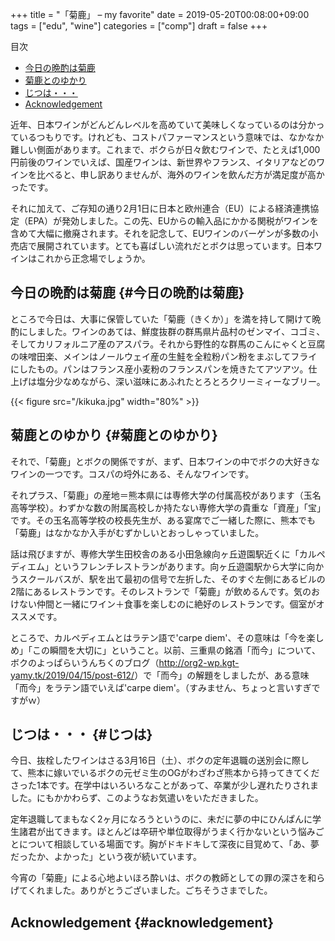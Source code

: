 +++
title = "「菊鹿」 – my favorite"
date = 2019-05-20T00:08:00+09:00
tags = ["edu", "wine"]
categories = ["comp"]
draft = false
+++

<div class="ox-hugo-toc toc">
<div></div>

<div class="heading">&#30446;&#27425;</div>

- [今日の晩酌は菊鹿](#今日の晩酌は菊鹿)
- [菊鹿とのゆかり](#菊鹿とのゆかり)
- [じつは・・・](#じつは)
- [Acknowledgement](#acknowledgement)

</div>
<!--endtoc-->

近年、日本ワインがどんどんレベルを高めていて美味しくなっているのは分かっているつもりです。けれども、コストパファーマンスという意味では、なかなか難しい側面があります。これまで、ボクらが日々飲むワインで、たとえば1,000円前後のワインでいえば、国産ワインは、新世界やフランス、イタリアなどのワインを比べると、申し訳ありませんが、海外のワインを飲んだ方が満足度が高かったです。

それに加えて、ご存知の通り2月1日に日本と欧州連合（EU）による経済連携協定（EPA）が発効しました。この先、EUからの輸入品にかかる関税がワインを含めて大幅に撤廃されます。それを記念して、EUワインのバーゲンが多数の小売店で展開されています。とても喜ばしい流れだとボクは思っています。日本ワインはこれから正念場でしょうか。


## 今日の晩酌は菊鹿 {#今日の晩酌は菊鹿}

ところで今日は、大事に保管していた「菊鹿（きくか）」を満を持して開けて晩酌にしました。ワインのあては、鮮度抜群の群馬県片品村のゼンマイ、コゴミ、そしてカリフォルニア産のアスパラ。それから野性的な群馬のこんにゃくと豆腐の味噌田楽、メインはノールウェイ産の生鮭を全粒粉パン粉をまぶしてフライにしたもの。パンはフランス産小麦粉のフランスパンを焼きたてアツアツ。仕上げは塩分少なめながら、深い滋味にあふれたとろとろクリーミィーなブリー。

<a id="orgaa2f67b"></a>

{{< figure src="/kikuka.jpg" width="80%" >}}


## 菊鹿とのゆかり {#菊鹿とのゆかり}

それで、「菊鹿」とボクの関係ですが、まず、日本ワインの中でボクの大好きなワインの一つです。コスパの埒外にある、そんなワインです。

それプラス、「菊鹿」の産地＝熊本県には専修大学の付属高校があります（玉名高等学校）。わずかな数の附属高校しか持たない専修大学の貴重な「資産」「宝」です。その玉名高等学校の校長先生が、ある宴席でご一緒した際に、熊本でも「菊鹿」はなかなか入手がむずかしいとおっしゃっていました。

話は飛びますが、専修大学生田校舎のある小田急線向ヶ丘遊園駅近くに「カルペディエム」というフレンチレストランがあります。向ヶ丘遊園駅から大学に向かうスクールバスが、駅を出て最初の信号で左折した、そのすぐ左側にあるビルの2階にあるレストランです。そのレストランで「菊鹿」が飲めるんです。気のおけない仲間と一緒にワイン＋食事を楽しむのに絶好のレストランです。個室がオススメです。

ところで、カルペディエムとはラテン語で'carpe diem'、その意味は「今を楽しめ」「この瞬間を大切に」ということ。以前、三重県の銘酒「而今」について、ボクのよっぱらいうんちくのブログ（<http://org2-wp.kgt-yamy.tk/2019/04/15/post-612/>）で「而今」の解題をしましたが、ある意味「而今」をラテン語でいえば'carpe diem'。（すみません、ちょっと言いすぎですがｗ）


## じつは・・・ {#じつは}

今日、抜栓したワインはさる3月16日（土）、ボクの定年退職の送別会に際して、熊本に嫁いでいるボクの元ゼミ生のOGがわざわざ熊本から持ってきてくださった1本です。在学中はいろいろなことがあって、卒業が少し遅れたりされました。にもかかわらず、このようなお気遣いをいただきました。

定年退職してまもなく2ヶ月になろうというのに、未だに夢の中にひんぱんに学生諸君が出てきます。ほとんどは卒研や単位取得がうまく行かないという悩みごとについて相談している場面です。胸がドキドキして深夜に目覚めて、「あ、夢だったか、よかった」という夜が続いています。

今宵の「菊鹿」による心地よいほろ酔いは、ボクの教師としての罪の深さを和らげてくれました。ありがとうございました。ごちそうさまでした。


## Acknowledgement {#acknowledgement}